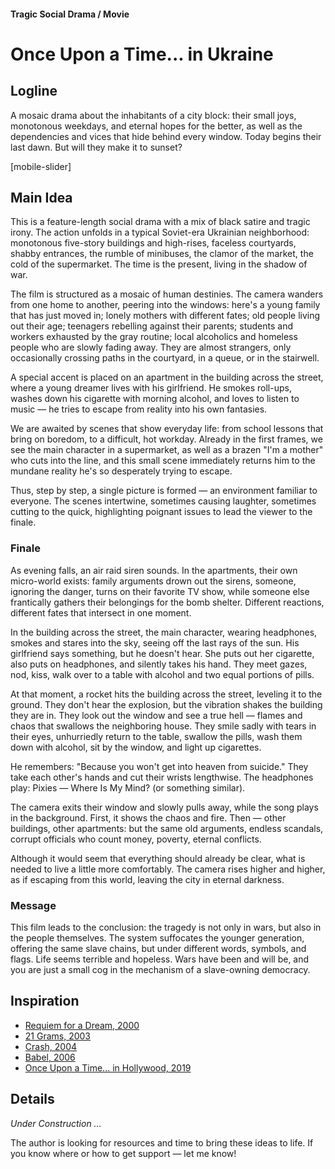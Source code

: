 #### Tragic Social Drama / Movie

# Once Upon a Time... in Ukraine

## Logline

A mosaic drama about the inhabitants of a city block: their small joys, monotonous weekdays, and eternal hopes for the better, as well as the dependencies and vices that hide behind every window. Today begins their last dawn. But will they make it to sunset?

[mobile-slider]

## Main Idea

This is a feature-length social drama with a mix of black satire and tragic irony. The action unfolds in a typical Soviet-era Ukrainian neighborhood: monotonous five-story buildings and high-rises, faceless courtyards, shabby entrances, the rumble of minibuses, the clamor of the market, the cold of the supermarket. The time is the present, living in the shadow of war.

The film is structured as a mosaic of human destinies. The camera wanders from one home to another, peering into the windows: here's a young family that has just moved in; lonely mothers with different fates; old people living out their age; teenagers rebelling against their parents; students and workers exhausted by the gray routine; local alcoholics and homeless people who are slowly fading away. They are almost strangers, only occasionally crossing paths in the courtyard, in a queue, or in the stairwell.

A special accent is placed on an apartment in the building across the street, where a young dreamer lives with his girlfriend. He smokes roll-ups, washes down his cigarette with morning alcohol, and loves to listen to music — he tries to escape from reality into his own fantasies.

We are awaited by scenes that show everyday life: from school lessons that bring on boredom, to a difficult, hot workday. Already in the first frames, we see the main character in a supermarket, as well as a brazen "I'm a mother" who cuts into the line, and this small scene immediately returns him to the mundane reality he's so desperately trying to escape.

Thus, step by step, a single picture is formed — an environment familiar to everyone. The scenes intertwine, sometimes causing laughter, sometimes cutting to the quick, highlighting poignant issues to lead the viewer to the finale.

### Finale

As evening falls, an air raid siren sounds. In the apartments, their own micro-world exists: family arguments drown out the sirens, someone, ignoring the danger, turns on their favorite TV show, while someone else frantically gathers their belongings for the bomb shelter. Different reactions, different fates that intersect in one moment.

In the building across the street, the main character, wearing headphones, smokes and stares into the sky, seeing off the last rays of the sun. His girlfriend says something, but he doesn't hear. She puts out her cigarette, also puts on headphones, and silently takes his hand. They meet gazes, nod, kiss, walk over to a table with alcohol and two equal portions of pills.

At that moment, a rocket hits the building across the street, leveling it to the ground. They don't hear the explosion, but the vibration shakes the building they are in. They look out the window and see a true hell — flames and chaos that swallows the neighboring house. They smile sadly with tears in their eyes, unhurriedly return to the table, swallow the pills, wash them down with alcohol, sit by the window, and light up cigarettes.

He remembers: "Because you won't get into heaven from suicide." They take each other's hands and cut their wrists lengthwise. The headphones play: Pixies — Where Is My Mind? (or something similar).

The camera exits their window and slowly pulls away, while the song plays in the background. First, it shows the chaos and fire. Then — other buildings, other apartments: but the same old arguments, endless scandals, corrupt officials who count money, poverty, eternal conflicts.

Although it would seem that everything should already be clear, what is needed to live a little more comfortably. The camera rises higher and higher, as if escaping from this world, leaving the city in eternal darkness.

### Message

This film leads to the conclusion: the tragedy is not only in wars, but also in the people themselves. The system suffocates the younger generation, offering the same slave chains, but under different words, symbols, and flags. Life seems terrible and hopeless. Wars have been and will be, and you are just a small cog in the mechanism of a slave-owning democracy.

## Inspiration

- [Requiem for a Dream, 2000](https://www.imdb.com/title/tt0180093/)
- [21 Grams, 2003](https://www.imdb.com/title/tt0315733/)
- [Crash, 2004](https://www.imdb.com/title/tt0375679/)
- [Babel, 2006](https://www.imdb.com/title/tt0449467/)
- [Once Upon a Time... in Hollywood, 2019](https://www.imdb.com/title/tt7131622/)

## Details

*Under Construction …*

The author is looking for resources and time to bring these ideas to life. If you know where or how to get support — let me know!